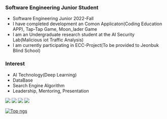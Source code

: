 
### Software Engineering Junior Student
- Software Engineering Junior 2022-Fall
- I have completed development an Comon Applicaton(Coding Education APP), Tap-Tap Game, Moon_lader Game
- I am an Undergraduate research student at the AI Security Lab(Malicious iot Traffic Analysis)
- I am currently participating in ECC-Project(To be provided to Jeonbuk Blind School)


### Interest
- AI Technology(Deep Learning)
- DataBase
- Search Engine Algorithm
- Leadership, Mentoring, Presentation
 
<img src="https://img.shields.io/badge/C-1E2B67?style=for-the-badge&logo=C%2B%2B&logoColor=ffffff"/> <img src="https://img.shields.io/badge/JAVA-007396?style=for-the-badge&logo=java&logoColor=white"> <img src="https://img.shields.io/badge/mysql-4479A1?style=for-the-badge&logo=mysql&logoColor=white"> <img src="https://img.shields.io/badge/github-181717?style=for-the-badge&logo=github&logoColor=white">

 
[![Top ngs](https://github-readme-stats.vercel.app/api/top-langs/?username=dongu4749&theme=radical&layout=compact&)](https://github.com/dongu4749/github-readme-stats)  
